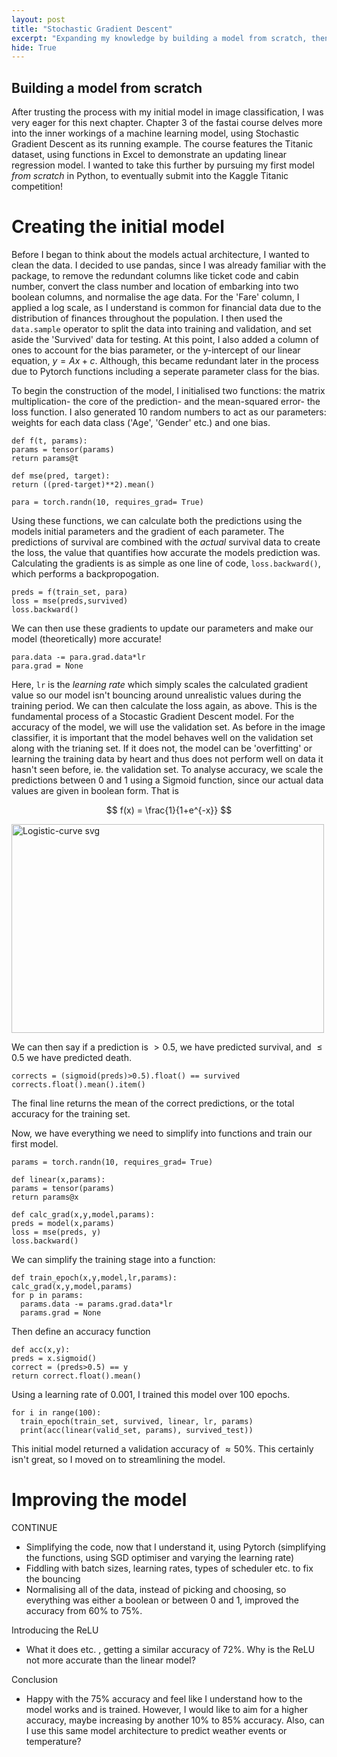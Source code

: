 ```yaml
---
layout: post
title: "Stochastic Gradient Descent"
excerpt: "Expanding my knowledge by building a model from scratch, then using Pytorch to simplify, improve, and eventually submit my predictions into a Kaggle competition!"
hide: True
---
```

 
## Building a model from scratch

After trusting the process with my initial model in image classification, I was very eager for this next chapter. Chapter 3 of the fastai course delves more into the inner workings of a machine learning model, using Stochastic Gradient Descent as its running example. The course features the Titanic dataset, using functions in Excel to demonstrate an updating linear regression model. I wanted to take this further by pursuing my first model _from scratch_ in Python, to eventually submit into the Kaggle Titanic competition!

# Creating the initial model

Before I began to think about the models actual architecture, I wanted to clean the data. I decided to use pandas, since I was already familiar with the package, to remove the redundant columns like ticket code and cabin number, convert the class number and location of embarking into two boolean columns, and normalise the age data. For the 'Fare' column, I applied a log scale, as I understand is common for financial data due to the distribution of finances throughout the population. I then used the ```data.sample``` operator to split the data into training and validation, and set aside the 'Survived' data for testing. At this point, I also added a column of ones to account for the bias parameter, or the y-intercept of our linear equation, $y = Ax + c$. Although, this became redundant later in the process due to Pytorch functions including a seperate parameter class for the bias.

To begin the construction of the model, I initialised two functions: the matrix multiplication- the core of the prediction- and the mean-squared error- the loss function. I also generated 10 random numbers to act as our parameters: weights for each data class ('Age', 'Gender' etc.) and one bias.

    def f(t, params):
    params = tensor(params)
    return params@t

    def mse(pred, target):
    return ((pred-target)**2).mean()

    para = torch.randn(10, requires_grad= True)

Using these functions, we can calculate both the predictions using the models initial parameters and the gradient of each parameter. The predictions of survival are combined with the _actual_ survival data to create the loss, the value that quantifies how accurate the models prediction was. Calculating the gradients is as simple as one line of code, ```loss.backward()```, which performs a backpropogation.

    preds = f(train_set, para)
    loss = mse(preds,survived)
    loss.backward()

We can then use these gradients to update our parameters and make our model (theoretically) more accurate!

    para.data -= para.grad.data*lr
    para.grad = None

Here, ```lr``` is the _learning rate_ which simply scales the calculated gradient value so our model isn't bouncing around unrealistic values during the training period. We can then calculate the loss again, as above. This is the fundamental process of a Stocastic Gradient Descent model. For the accuracy of the model, we will use the validation set. As before in the image classifier, it is important that the model behaves well on the validation set along with the trianing set. If it does not, the model can be 'overfitting' or learning the training data by heart and thus does not perform well on data it hasn't seen before, ie. the validation set. To analyse accuracy, we scale the predictions between 0 and 1 using a Sigmoid function, since our actual data values are given in boolean form. That is 

$$ f(x) = \frac{1}{1+e^{-x}} $$

<img width="500" height="334" alt="Logistic-curve svg" src="https://github.com/user-attachments/assets/39f1941c-765a-44c0-9c4f-f53e887b24c2" />

We can then say if a prediction is $> 0.5$, we have predicted survival, and $\leq 0.5$ we have predicted death.

    corrects = (sigmoid(preds)>0.5).float() == survived
    corrects.float().mean().item()

The final line returns the mean of the correct predictions, or the total accuracy for the training set. 

Now, we have everything we need to simplify into functions and train our first model. 

    params = torch.randn(10, requires_grad= True)

    def linear(x,params):
    params = tensor(params)
    return params@x

    def calc_grad(x,y,model,params):
    preds = model(x,params)
    loss = mse(preds, y)
    loss.backward()

We can simplify the training stage into a function:
    
    def train_epoch(x,y,model,lr,params):
    calc_grad(x,y,model,params)
    for p in params:
      params.data -= params.grad.data*lr
      params.grad = None

Then define an accuracy function

    def acc(x,y):
    preds = x.sigmoid()
    correct = (preds>0.5) == y
    return correct.float().mean()

Using a learning rate of $0.001$, I trained this model over 100 epochs. 

    for i in range(100):
      train_epoch(train_set, survived, linear, lr, params)
      print(acc(linear(valid_set, params), survived_test))

This initial model returned a validation accuracy of $\approx 50$%. This certainly isn't great, so I moved on to streamlining the model.

# Improving the model
CONTINUE
- Simplifying the code, now that I understand it, using Pytorch (simplifying the functions, using SGD optimiser and varying the learning rate)
- Fiddling with batch sizes, learning rates, types of scheduler etc. to fix the bouncing
- Normalising all of the data, instead of picking and choosing, so everything was either a boolean or between 0 and 1, improved the accuracy from 60% to 75%.

Introducing the ReLU
- What it does etc. , getting a similar accuracy of 72%. Why is the ReLU not more accurate than the linear model?

Conclusion
- Happy with the 75% accuracy and feel like I understand how to the model works and is trained. However, I would like to aim for a higher accuracy, maybe increasing by another 10% to 85% accuracy. Also, can I use this same model architecture to predict weather events or temperature?
